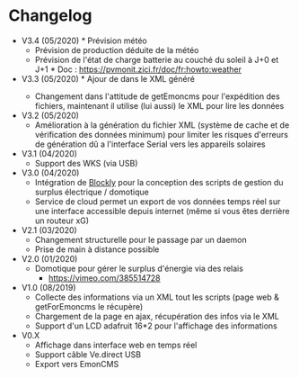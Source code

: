 # Changelog
  * V3.4 (05/2020)
	    * Prévision météo
	  * Prévision de production déduite de la météo
	  * Prévision de l'état de charge batterie au couché du soleil à J+0 et J+1 
	        * Doc : https://pvmonit.zici.fr/doc/fr:howto:weather
  * V3.3 (05/2020)
	    * Ajour de <valueBeast> dans le XML généré
	  * Changement dans l'attitude de getEmoncms pour l'expédition des fichiers, maintenant il utilise (lui aussi) le XML pour lire les données
  * V3.2 (05/2020)
	  * Amélioration à la génération du fichier XML (système de cache et de vérification des données minimum) pour limiter les risques d'erreurs de génération dû a l'interface Serial vers les appareils solaires
  * V3.1 (04/2020)
	  * Support des WKS (via USB)
  * V3.0 (04/2020)
	  * Intégration de [Blockly](https://developers.google.com/blockly/) pour la conception des scripts de gestion du surplus électrique / domotique
	  * Service de cloud permet un export de vos données temps réel sur une interface accessible depuis internet (même si vous êtes derrière un routeur xG)
  * V2.1 (03/2020)
	* Changement structurelle pour le passage par un daemon
	* Prise de main à distance possible
  * V2.0 (01/2020)
	* Domotique pour gérer le surplus d'énergie via des relais
	    * https://vimeo.com/385514728
  * V1.0 (08/2019)
	* Collecte des informations via un XML tout les scripts (page web & getForEmoncms le récupère)
	* Chargement de la page en ajax, récupération des infos via le XML
	* Support d'un LCD adafruit 16*2 pour l'affichage des informations
  * V0.X
	  * Affichage dans interface web en temps réel
	  * Support câble Ve.direct USB 
	  * Export vers EmonCMS
